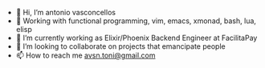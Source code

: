 
- 👋 Hi, I’m antonio vasconcellos
- 👀 Working with functional programming, vim, emacs, xmonad, bash, lua, elisp
- 🌱 I’m currently working as Elixir/Phoenix Backend Engineer at FacilitaPay
- 💞️ I’m looking to collaborate on projects that emancipate people
- 📫 How to reach me avsn.toni@gmail.com

<!---
v0i4/v0i4 is a ✨ special ✨ repository because its `README.md` (this file) appears on your GitHub profile.
You can click the Preview link to take a look at your changes.
--->
